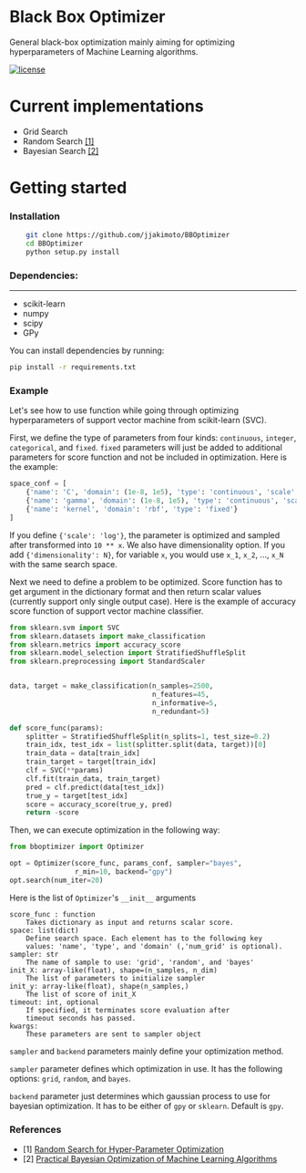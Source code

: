 Black Box Optimizer
===================

General black-box optimization mainly aiming for optimizing hyperparameters of Machine Learning algorithms.

[![license](https://img.shields.io/badge/licence-MIT-blue.svg)](https://opensource.org/licenses/MIT)

Current implementations
=======================
- Grid Search
- Random Search [[1]](http://www.jmlr.org/papers/volume13/bergstra12a/bergstra12a.pdf)
- Bayesian Search [[2]](https://papers.nips.cc/paper/4522-practical-bayesian-optimization-of-machine-learning-algorithms.pdf)



Getting started
===============

### Installation
```bash
    git clone https://github.com/jjakimoto/BBOptimizer
    cd BBOptimizer
    python setup.py install
```

### Dependencies:
------------------
  - scikit-learn
  - numpy
  - scipy
  - GPy

You can install dependencies by running:
```bash
pip install -r requirements.txt
```


### Example
Let's see how to use function while going through optimizing hyperparameters of support vector machine from scikit-learn (SVC).

First, we define the type of parameters from four kinds: `continuous`, `integer`, `categorical`, and `fixed`. `fixed` parameters will just be added to additional parameters for score function and not be included in optimization. Here is the example:
```python
space_conf = [
    {'name': 'C', 'domain': (1e-8, 1e5), 'type': 'continuous', 'scale': 'log'},
    {'name': 'gamma', 'domain': (1e-8, 1e5), 'type': 'continuous', 'scale': 'log'},
    {'name': 'kernel', 'domain': 'rbf', 'type': 'fixed'}
]
```
If you define `{'scale': 'log'}`, the parameter is optimized and sampled after transformed into `10 ** x`. We also have dimensionality option. If you add `{'dimensionality': N}`, for variable `x`, you would use `x_1`, `x_2`, ..., `x_N` with the same search  space.

Next we need to define a problem to be optimized. Score function has to get argument in the dictionary format and then return scalar values (currently support only single output case). Here is the example of accuracy score function of support vector machine classifier.

```python
from sklearn.svm import SVC
from sklearn.datasets import make_classification
from sklearn.metrics import accuracy_score
from sklearn.model_selection import StratifiedShuffleSplit
from sklearn.preprocessing import StandardScaler


data, target = make_classification(n_samples=2500,
                                   n_features=45,
                                   n_informative=5,
                                   n_redundant=5)

def score_func(params):
    splitter = StratifiedShuffleSplit(n_splits=1, test_size=0.2)
    train_idx, test_idx = list(splitter.split(data, target))[0]
    train_data = data[train_idx]
    train_target = target[train_idx]
    clf = SVC(**params)
    clf.fit(train_data, train_target)
    pred = clf.predict(data[test_idx])
    true_y = target[test_idx]
    score = accuracy_score(true_y, pred)
    return -score
```

Then, we can execute optimization in the following way:
```python
from bboptimizer import Optimizer

opt = Optimizer(score_func, params_conf, sampler="bayes",
                r_min=10, backend="gpy")
opt.search(num_iter=20)
```

Here is the list of `Optimizer`'s `__init__` arguments
```text
score_func : function
    Takes dictionary as input and returns scalar score.
space: list(dict)
    Define search space. Each element has to the following key
    values: 'name', 'type', and 'domain' (,'num_grid' is optional).
sampler: str
    The name of sample to use: 'grid', 'random', and 'bayes'
init_X: array-like(float), shape=(n_samples, n_dim)
    The list of parameters to initialize sampler
init_y: array-like(float), shape(n_samples,)
    The list of score of init_X
timeout: int, optional
    If specified, it terminates score evaluation after
    timeout seconds has passed.
kwargs:
    These parameters are sent to sampler object
```

`sampler` and `backend` parameters mainly define your optimization method.

`sampler` parameter defines which optimization in use. It has the following options: `grid`, `random`, and `bayes`.

`backend` parameter just determines which gaussian process to use for bayesian optimization. It has to be either of `gpy` or `sklearn`. Default is `gpy`.


### References
- [1] [Random Search for Hyper-Parameter Optimization](http://www.jmlr.org/papers/volume13/bergstra12a/bergstra12a.pdf)
- [2] [Practical Bayesian Optimization of Machine Learning Algorithms](https://papers.nips.cc/paper/4522-practical-bayesian-optimization-of-machine-learning-algorithms.pdf)
